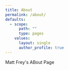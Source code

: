 ```yaml
---
title: About
permalink: /about/
defaults:
  - scope:
      path: ""
      type: pages
    values:
      layout: single
      author_profile: true
---
```


Matt Frey's ABout Page
